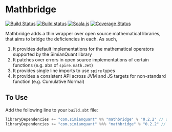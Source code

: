 # Mathbridge

[![Build Status](https://travis-ci.org/SimianQuant/mathbridge.svg?branch=master)](https://travis-ci.org/SimianQuant/mathbridge)
[![Build status](https://ci.appveyor.com/api/projects/status/63k3tyaijgob1o63?svg=true)](https://ci.appveyor.com/project/harshad-deo/mathbridge)
[![Scala.js](https://www.scala-js.org/assets/badges/scalajs-0.6.17.svg)](https://www.scala-js.org)
[![Coverage Status](https://coveralls.io/repos/github/SimianQuant/mathbridge/badge.svg?branch=master)](https://coveralls.io/github/SimianQuant/mathbridge?branch=master)

Mathbridge adds a thin wrapper over open source mathematical libraries, that aims to bridge the deficiencies in each. As such, 

1. It provides default implementations for the mathematical operators supported by the SimianQuant library
1. It patches over errors in open source implementations of certain functions (e.g. abs of `spire.math.Jet`)
1. It provides single line imports to use `spire` types
1. It provides a consistent API across JVM and JS targets for non-standard function (e.g. Cumulative Normal)

## To Use

Add the following line to your `build.sbt` file:

```scala
libraryDependencies += "com.simianquant" %% "mathbridge" % "0.2.2" // scala-jvm
libraryDependencies += "com.simianquant" %%% "mathbridge" % "0.2.2" // scala-js/cross
```